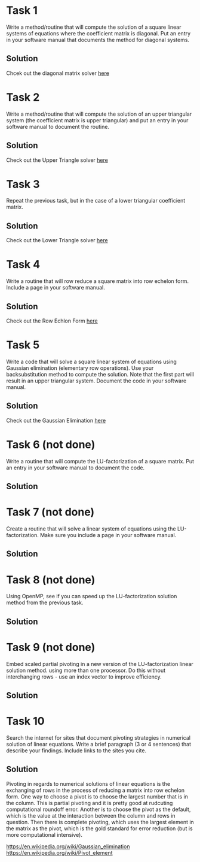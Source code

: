 # Task 1
Write a method/routine that will compute the solution of a square linear systems of equations where the coefficient matrix is diagonal. Put an entry in your software manual that documents the method for diagonal systems.


## Solution
Chcek out the diagonal matrix solver [here](https://github.com/jakeat555/math4610/blob/master/SoftwareManual/diagonal.md)

# Task 2 
Write a method/routine that will compute the solution of an upper triangular system (the coefficient matrix is upper triangular) and put an entry in your software manual to document the routine.

## Solution
Check out the Upper Triangle solver [here](https://github.com/jakeat555/math4610/blob/master/SoftwareManual/upperTriangle.md)

# Task 3
Repeat the previous task, but in the case of a lower triangular coefficient matrix.

## Solution
Check out the Lower Triangle solver [here](https://github.com/jakeat555/math4610/blob/master/SoftwareManual/lowerTriangle.md)

# Task 4
Write a routine that will row reduce a square matrix into row echelon form. Include a page in your software manual.

## Solution
Check out the Row Echlon Form [here](https://github.com/jakeat555/math4610/blob/master/SoftwareManual/rowEchelon.md)

# Task 5
Write a code that will solve a square linear system of equations using Gaussian elimination (elementary row operations). Use your backsubstitution method to compute the solution. Note that the first part will result in an upper triangular system. Document the code in your software manual.

## Solution
Check out the Gaussian Elimination [here](https://github.com/jakeat555/math4610/blob/master/SoftwareManual/gaussianElim.md)

# Task 6 (not done)
Write a routine that will compute the LU-factorization of a square matrix. Put an entry in your software manual to document the code.

## Solution


# Task 7 (not done)
Create a routine that will solve a linear system of equations using the LU-factorization. Make sure you include a page in your software manual.

## Solution


# Task 8 (not done)
Using OpenMP, see if you can speed up the LU-factorization solution method from the previous task.

## Solution


# Task 9 (not done)
Embed scaled partial pivoting in a new version of the LU-factorization linear solution method. using more than one processor. Do this without interchanging rows - use an index vector to improve efficiency.

## Solution


# Task 10
Search the internet for sites that document pivoting strategies in numerical solution of linear equations. Write a brief paragraph (3 or 4 sentences) that describe your findings. Include links to the sites you cite.

## Solution
Pivoting in regards to numerical solutions of linear equations is the exchanging of rows in the process of reducing a matrix into row echelon form. One way to choose a pivot is to choose the largest number that is in the column. This is partial pivoting and it is pretty good at rudcuting computational roundoff error. Another is to choose the pivot as the default, which is the value at the interaction between the column and rows in question. Then there is complete pivoting, which uses the largest element in the matrix as the pivot, which is the gold standard for error reduction (but is more computational intensive).

https://en.wikipedia.org/wiki/Gaussian_elimination
https://en.wikipedia.org/wiki/Pivot_element
